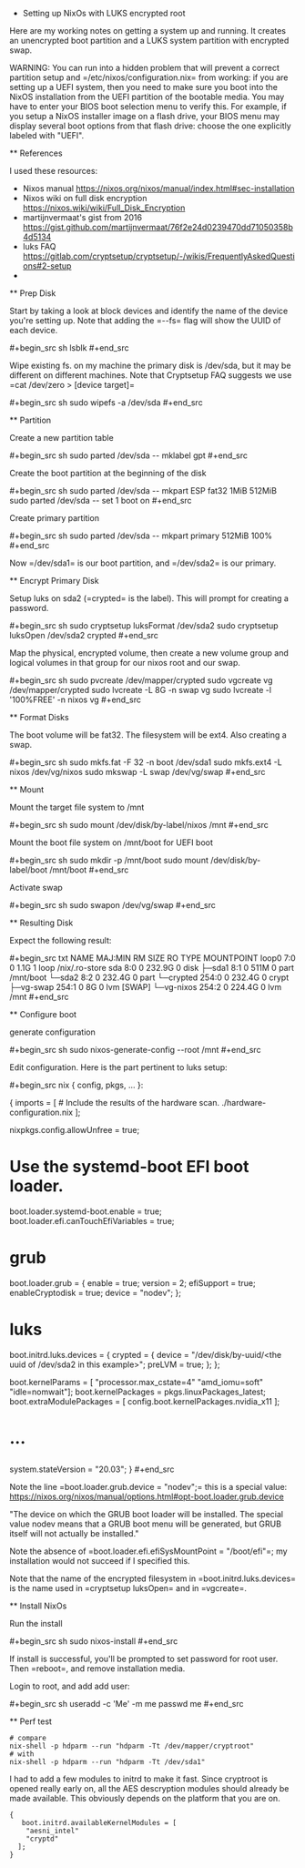 * Setting up NixOs with LUKS encrypted root

Here are my working notes on getting a system up and running. It creates an unencrypted boot partition and a LUKS system partition with encrypted swap.

WARNING: You can run into a hidden problem that will prevent a correct partition setup and =/etc/nixos/configuration.nix= from working: if you are setting up a UEFI system, then you need to make sure you boot into the NixOS installation from the UEFI partition of the bootable media. You may have to enter your BIOS boot selection menu to verify this. For example, if you setup a NixOS installer image on a flash drive, your BIOS menu may display several boot options from that flash drive: choose the one explicitly labeled with "UEFI".

** References

I used these resources:

- Nixos manual https://nixos.org/nixos/manual/index.html#sec-installation
- Nixos wiki on full disk encryption https://nixos.wiki/wiki/Full_Disk_Encryption
- martijnvermaat's gist from 2016 https://gist.github.com/martijnvermaat/76f2e24d0239470dd71050358b4d5134
- luks FAQ https://gitlab.com/cryptsetup/cryptsetup/-/wikis/FrequentlyAskedQuestions#2-setup
-

** Prep Disk

Start by taking a look at block devices and identify the name of the device you're setting up. Note that adding the =--fs= flag will show the UUID of each device.

#+begin_src sh
lsblk
#+end_src

Wipe existing fs. on my machine the primary disk is /dev/sda, but it may be different on different machines. Note that Cryptsetup FAQ suggests we use =cat /dev/zero > [device target]=

#+begin_src sh
sudo wipefs -a /dev/sda
#+end_src

** Partition

Create a new partition table

#+begin_src sh
sudo parted /dev/sda -- mklabel gpt
#+end_src

Create the boot partition at the beginning of the disk

#+begin_src sh
sudo parted /dev/sda -- mkpart ESP fat32 1MiB 512MiB
sudo parted /dev/sda -- set 1 boot on
#+end_src

Create primary partition

#+begin_src sh
sudo parted /dev/sda -- mkpart primary 512MiB 100%
#+end_src

Now =/dev/sda1= is our boot partition, and =/dev/sda2= is our primary.

** Encrypt Primary Disk

Setup luks on sda2 (=crypted= is the label). This will prompt for creating a password.

#+begin_src sh
sudo cryptsetup luksFormat /dev/sda2
sudo cryptsetup luksOpen /dev/sda2 crypted
#+end_src

Map the physical, encrypted volume, then create a new volume group and logical volumes in that group for our nixos root and our swap.

#+begin_src sh
sudo pvcreate /dev/mapper/crypted
sudo vgcreate vg /dev/mapper/crypted
sudo lvcreate -L 8G -n swap vg
sudo lvcreate -l '100%FREE' -n nixos vg
#+end_src

** Format Disks

The boot volume will be fat32. The filesystem will be ext4. Also creating a swap.

#+begin_src sh
sudo mkfs.fat -F 32 -n boot /dev/sda1
sudo mkfs.ext4 -L nixos /dev/vg/nixos
sudo mkswap -L swap /dev/vg/swap
#+end_src


** Mount

Mount the target file system to /mnt

#+begin_src sh
sudo mount /dev/disk/by-label/nixos /mnt
#+end_src

Mount the boot file system on /mnt/boot for UEFI boot

#+begin_src sh
sudo mkdir -p /mnt/boot
sudo mount /dev/disk/by-label/boot /mnt/boot
#+end_src

Activate swap

#+begin_src sh
sudo swapon /dev/vg/swap
#+end_src

** Resulting Disk

Expect the following result:

#+begin_src txt
NAME           MAJ:MIN RM   SIZE RO TYPE  MOUNTPOINT
loop0            7:0    0   1.1G  1 loop  /nix/.ro-store
sda              8:0    0 232.9G  0 disk
├─sda1           8:1    0   511M  0 part  /mnt/boot
└─sda2           8:2    0 232.4G  0 part
  └─crypted    254:0    0 232.4G  0 crypt
    ├─vg-swap  254:1    0     8G  0 lvm   [SWAP]
    └─vg-nixos 254:2    0 224.4G  0 lvm   /mnt
#+end_src


** Configure boot

generate configuration

#+begin_src sh
sudo nixos-generate-config --root /mnt
#+end_src


Edit configuration. Here is the part pertinent to luks setup:

#+begin_src nix
{ config, pkgs, ... }:

{
  imports =
    [ # Include the results of the hardware scan.
      ./hardware-configuration.nix
    ];

  nixpkgs.config.allowUnfree = true;

  # Use the systemd-boot EFI boot loader.
  boot.loader.systemd-boot.enable = true;
  boot.loader.efi.canTouchEfiVariables = true;

  # grub
  boot.loader.grub = {
    enable = true;
    version = 2;
    efiSupport = true;
    enableCryptodisk = true;
    device = "nodev";
  };

  # luks
  boot.initrd.luks.devices = {
    crypted = {
      device = "/dev/disk/by-uuid/<the uuid of /dev/sda2 in this example>";
      preLVM = true;
    };
  };

  boot.kernelParams = [ "processor.max_cstate=4" "amd_iomu=soft" "idle=nomwait"];
  boot.kernelPackages = pkgs.linuxPackages_latest;
  boot.extraModulePackages = [ config.boot.kernelPackages.nvidia_x11 ];

  ##
  # ...
  ##

  system.stateVersion = "20.03";
}
#+end_src

Note the line =boot.loader.grub.device = "nodev";= this is a special value: https://nixos.org/nixos/manual/options.html#opt-boot.loader.grub.device

"The device on which the GRUB boot loader will be installed. The special value nodev means that a GRUB boot menu will be generated, but GRUB itself will not actually be installed."

Note the absence of =boot.loader.efi.efiSysMountPoint = "/boot/efi"=; my installation would not succeed if I specified this.

Note that the name of the encrypted filesystem in =boot.initrd.luks.devices= is the name used in =cryptsetup luksOpen= and in =vgcreate=.


** Install NixOs

Run the install

#+begin_src sh
sudo nixos-install
#+end_src

If install is successful, you'll be prompted to set password for root user. Then =reboot=, and remove installation media.

Login to root, and add add user:

#+begin_src sh
useradd -c 'Me' -m me
passwd me
#+end_src

** Perf test
```
# compare
nix-shell -p hdparm --run "hdparm -Tt /dev/mapper/cryptroot"
# with
nix-shell -p hdparm --run "hdparm -Tt /dev/sda1"
```
I had to add a few modules to initrd to make it fast. Since cryptroot is opened really early on, all the AES descryption modules should already be made available. This obviously depends on the platform that you are on.
```
{
   boot.initrd.availableKernelModules = [
    "aesni_intel"
    "cryptd"
  ];
}
```
